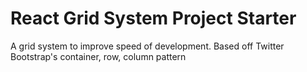 # React Grid System Project Starter
A grid system to improve speed of development. Based off Twitter Bootstrap's container, row, column pattern
